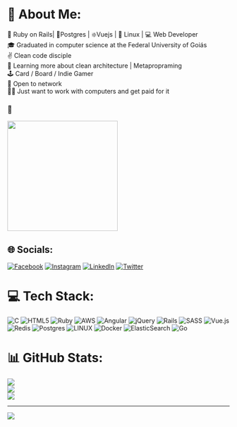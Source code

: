 # 💫 About Me:
💎 Ruby on Rails| 🐘Postgres | ❇️Vuejs | 🐧 Linux | 💻 Web Developer<br>🎓 Graduated in computer science at the Federal University of Goiás<br>✌ Clean code disciple <br>📖 Learning more about clean architecture | Metapropraming <br>🕹  Card / Board / Indie Gamer<br>👋 Open to network <br>👨‍💻 Just want to work with computers and get paid for it

### 🤡
<img src="https://pbs.twimg.com/media/EcXHsGiX0AMSMLG.jpg" width="250px"/>

## 🌐 Socials:
[![Facebook](https://img.shields.io/badge/Facebook-%231877F2.svg?logo=Facebook&logoColor=white)](https://facebook.com/https://www.linkedin.com/in/pedro-aniceto-97916a152/) [![Instagram](https://img.shields.io/badge/Instagram-%23E4405F.svg?logo=Instagram&logoColor=white)](https://instagram.com/pedroo__pereira) [![LinkedIn](https://img.shields.io/badge/LinkedIn-%230077B5.svg?logo=linkedin&logoColor=white)](https://linkedin.com/in/https://www.linkedin.com/in/pedro-aniceto-97916a152/) [![Twitter](https://img.shields.io/badge/Twitter-%231DA1F2.svg?logo=Twitter&logoColor=white)](https://twitter.com/https://twitter.com/pedrongou/) 

# 💻 Tech Stack:
![C](https://img.shields.io/badge/c-%2300599C.svg?style=flat-square&logo=c&logoColor=white) ![HTML5](https://img.shields.io/badge/html5-%23E34F26.svg?style=flat-square&logo=html5&logoColor=white) ![Ruby](https://img.shields.io/badge/ruby-%23CC342D.svg?style=flat-square&logo=ruby&logoColor=white) ![AWS](https://img.shields.io/badge/AWS-%23FF9900.svg?style=flat-square&logo=amazon-aws&logoColor=white) ![Angular](https://img.shields.io/badge/angular-%23DD0031.svg?style=flat-square&logo=angular&logoColor=white) ![jQuery](https://img.shields.io/badge/jquery-%230769AD.svg?style=flat-square&logo=jquery&logoColor=white) ![Rails](https://img.shields.io/badge/rails-%23CC0000.svg?style=flat-square&logo=ruby-on-rails&logoColor=white) ![SASS](https://img.shields.io/badge/SASS-hotpink.svg?style=flat-square&logo=SASS&logoColor=white) ![Vue.js](https://img.shields.io/badge/vuejs-%2335495e.svg?style=flat-square&logo=vuedotjs&logoColor=%234FC08D) ![Redis](https://img.shields.io/badge/redis-%23DD0031.svg?style=flat-square&logo=redis&logoColor=white) ![Postgres](https://img.shields.io/badge/postgres-%23316192.svg?style=flat-square&logo=postgresql&logoColor=white) ![LINUX](https://img.shields.io/badge/Linux-FCC624?style=flat-square&logo=linux&logoColor=black) ![Docker](https://img.shields.io/badge/docker-%230db7ed.svg?style=flat-square&logo=docker&logoColor=white) ![ElasticSearch](https://img.shields.io/badge/-ElasticSearch-005571?style=flat-square&logo=elasticsearch) ![Go](https://img.shields.io/badge/go-%2300ADD8.svg?style=flat-square&logo=go&logoColor=white)
# 📊 GitHub Stats:
![](https://github-readme-stats.vercel.app/api?username=pedroanicetoo&theme=dracula&hide_border=false&include_all_commits=false&count_private=false)<br/>
![](https://github-readme-streak-stats.herokuapp.com/?user=pedroanicetoo&theme=dracula&hide_border=false)<br/>
![](https://github-readme-stats.vercel.app/api/top-langs/?username=pedroanicetoo&theme=dracula&hide_border=false&include_all_commits=false&count_private=false&layout=compact)

---
[![](https://visitcount.itsvg.in/api?id=pedroanicetoo&icon=0&color=2)](https://visitcount.itsvg.in)

<!-- Proudly created with GPRM ( https://gprm.itsvg.in ) -->

